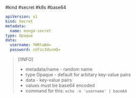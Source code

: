 #kind #secret #k8s #base64

```yml
apiVersion: v1  
kind: Secret  
metadata:  
  name: mongo-secret  
type: Opaque  
data:  
  username: YWRtaW4=  
  password: cGFzc3dvcmQ=
```

> [!INFO]
> - metadata/name - random name
 >- type Opaque - default for arbitary key-value pairs
> - data - key-value pairs
> - values must be base64 encoded
> - command for this: 
> `echo -n 'username' | base64` 